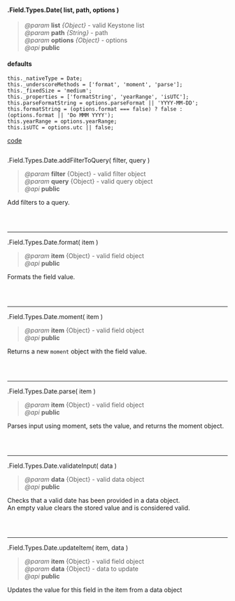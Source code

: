 #### .Field.Types.Date( list, path, options )  
> *@param* **list** _{Object}_  - valid Keystone list   
> *@param* **path** _{String}_  - path   
> *@param* **options** _{Object}_  - options   
> *@api* **public**  

<div class="code-header"> <h4>defaults</h4></div><pre class=" language-javascript"><code class="language-javascript">this._nativeType = Date;
this._underscoreMethods = ['format', 'moment', 'parse'];
this._fixedSize = 'medium';
this._properties = ['formatString', 'yearRange', 'isUTC'];
this.parseFormatString = options.parseFormat || 'YYYY-MM-DD';
this.formatString = (options.format === false) ? false : (options.format || 'Do MMM YYYY');
this.yearRange = options.yearRange;
this.isUTC = options.utc || false;</code></pre>

<div class="code-header addGitHubLink" data-file="/lib/fieldTypes/date.js"> <a href="#" class="loadCode"> code</a></div><pre class=" language-javascript hideCode api"></pre> 

<span class="subMethod"> .Field.Types.Date.addFilterToQuery( filter, query ) </span>   
> *@param* **filter** {Object} - valid filter object   
> *@param* **query** {Object} - valid query object   
> *@api* **public**    

Add filters to a query.  
<div class="code-header addGitHubLink" data-file="/lib/fieldTypes/date.js#L27-L58"> &nbsp;</div><pre class=" language-javascript hideCode api"></pre> 

---

<span class="subMethod"> .Field.Types.Date.format( item ) </span>  
> *@param* **item** {Object} - valid field object   
> *@api* **public**     

Formats the field value.

<div class="code-header addGitHubLink" data-file="/lib/fieldTypes/date.js#L60-L69"> &nbsp;</div><pre class=" language-javascript hideCode api"></pre> 

---
<span class="subMethod"> .Field.Types.Date.moment( item ) </span> 
> *@param* **item** {Object} - valid field object   
> *@api* **public**    

Returns a new `moment` object with the field value.    

<div class="code-header addGitHubLink" data-file="/lib/fieldTypes/date.js#L71-L78">&nbsp; </div><pre class=" language-javascript hideCode api"></pre> 

---
<span class="subMethod"> .Field.Types.Date.parse( item )  </span>  
> *@param* **item** {Object} - valid field object   
> *@api* **public**  

Parses input using moment, sets the value, and returns the moment object.  
<div class="code-header addGitHubLink" data-file="/lib/fieldTypes/date.js#L80-L88">&nbsp; </div><pre class=" language-javascript hideCode api"></pre> 

---
<span class="subMethod"> .Field.Types.Date.validateInput( data )  </span> 
> *@param* **data** {Object} - valid data object  
> *@api* **public**   
 

Checks that a valid date has been provided in a data object.   
An empty value clears the stored value and is considered valid.

<div class="code-header addGitHubLink" data-file="/lib/fieldTypes/date.js#L90-L104"> &nbsp;</div><pre class=" language-javascript hideCode api"></pre> 


---
<span class="subMethod"> .Field.Types.Date.updateItem( item, data )  </span> 
> *@param* **item** {Object} - valid field object  
> *@param* **data** {Object} - data to update  
> *@api* **public**  

Updates the value for this field in the item from a data object 

<div class="code-header addGitHubLink" data-file="/lib/fieldTypes/date.js#L106-L122"> &nbsp;</div><pre class=" language-javascript hideCode api"></pre> 
